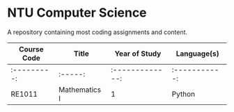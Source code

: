 # NTU Computer Science
A repository containing most coding assignments and content.

Course Code | Title | Year of Study | Language(s)
------------|-------|---------------|-------------
|:---------:|:-----:|:-------------:|:-----------:
RE1011      | Mathematics I | 1 | Python